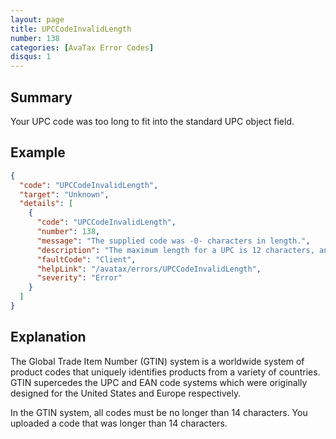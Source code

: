 ```yaml
---
layout: page
title: UPCCodeInvalidLength
number: 138
categories: [AvaTax Error Codes]
disqus: 1
---
```


## Summary

Your UPC code was too long to fit into the standard UPC object field.

## Example

```json
{
  "code": "UPCCodeInvalidLength",
  "target": "Unknown",
  "details": [
    {
      "code": "UPCCodeInvalidLength",
      "number": 138,
      "message": "The supplied code was -0- characters in length.",
      "description": "The maximum length for a UPC is 12 characters, an EIN code is 13, and a GTIN code is 14 characters.",
      "faultCode": "Client",
      "helpLink": "/avatax/errors/UPCCodeInvalidLength",
      "severity": "Error"
    }
  ]
}
```

## Explanation

The Global Trade Item Number (GTIN) system is a worldwide system of product codes that uniquely identifies products from a variety of countries.  GTIN supercedes the UPC and EAN code systems which were originally designed for the United States and Europe respectively.

In the GTIN system, all codes must be no longer than 14 characters.  You uploaded a code that was longer than 14 characters.
